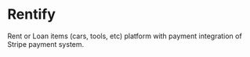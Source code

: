 # Rentify
 Rent or Loan items (cars, tools, etc) platform with payment integration of Stripe payment system.
